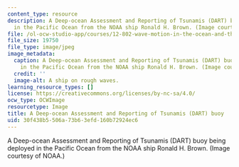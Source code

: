 ```yaml
---
content_type: resource
description: A Deep-ocean Assessment and Reporting of Tsunamis (DART) buoy being deployed
  in the Pacific Ocean from the NOAA ship Ronald H. Brown. (Image courtesy of NOAA.)
file: /ol-ocw-studio-app/courses/12-802-wave-motion-in-the-ocean-and-the-atmosphere-spring-2008/30f438b5506a73b63efd160b72924ec6_12-802s08.jpg
file_size: 19750
file_type: image/jpeg
image_metadata:
  caption: A Deep-ocean Assessment and Reporting of Tsunamis (DART) buoy being deployed
    in the Pacific Ocean from the NOAA ship Ronald H. Brown. (Image courtesy of NOAA.)
  credit: ''
  image-alt: A ship on rough waves.
learning_resource_types: []
license: https://creativecommons.org/licenses/by-nc-sa/4.0/
ocw_type: OCWImage
resourcetype: Image
title: A Deep-ocean Assessment and Reporting of Tsunamis (DART) buoy
uid: 30f438b5-506a-73b6-3efd-160b72924ec6
---
```

A Deep-ocean Assessment and Reporting of Tsunamis (DART) buoy being deployed in the Pacific Ocean from the NOAA ship Ronald H. Brown. (Image courtesy of NOAA.)